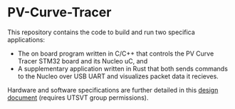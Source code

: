 # PV-Curve-Tracer
This repository contains the code to build and run two specifica applications:
- The on board program written in C/C++ that controls the PV Curve Tracer STM32 board and its Nucleo uC, and
- A supplementary application written in Rust that both sends commands to the Nucleo over USB UART and visualizes packet data it recieves.

Hardware and software specifications are further detailed in this [design document](https://docs.google.com/document/d/1_mX5-L8dKRy5v3fvBHf1SrL1WQtuMlX2vXN29rJ4RzM/edit?usp=sharing) (requires UTSVT group permissions).

